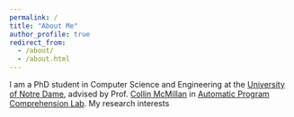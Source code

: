 ```yaml
---
permalink: /
title: "About Me"
author_profile: true
redirect_from: 
  - /about/
  - /about.html
---
```


I am a PhD student in Computer Science and Engineering at the [University of Notre Dame](https://cse.nd.edu/), advised by Prof. [Collin McMillan](https://sdf.org/~cmc/) in [Automatic Program Comprehension Lab](https://github.com/apcl-research). My research interests 